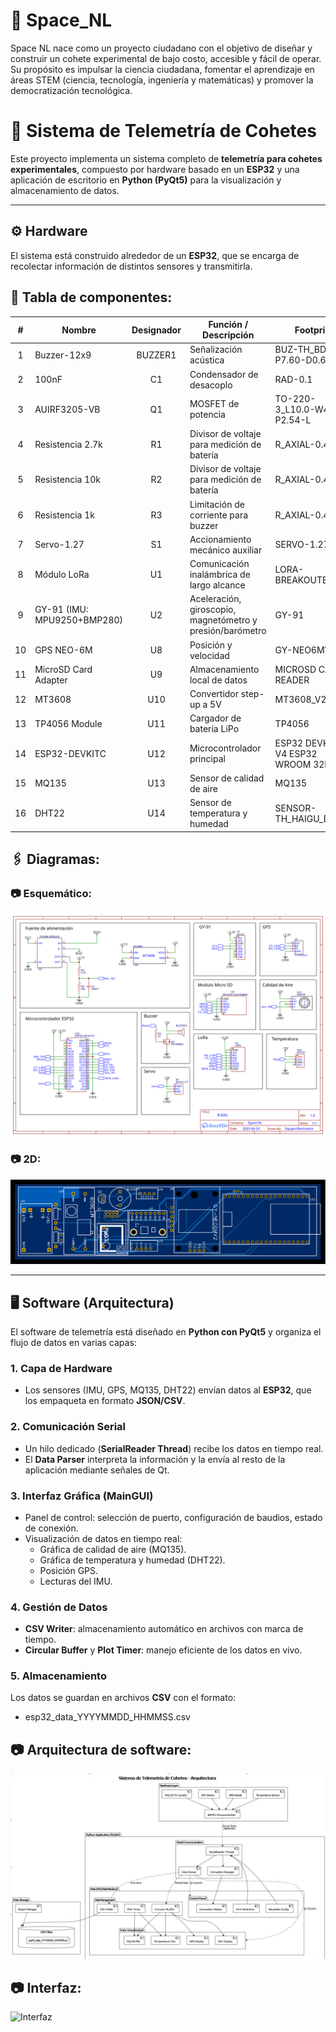 # 🚀  Space_NL
Space NL nace como un proyecto ciudadano con el objetivo de diseñar y construir un cohete experimental de bajo costo, accesible y fácil de operar. Su propósito es impulsar la ciencia ciudadana, fomentar el aprendizaje en áreas STEM (ciencia, tecnología, ingeniería y matemáticas) y promover la democratización tecnológica.

# 📡 Sistema de Telemetría de Cohetes

Este proyecto implementa un sistema completo de **telemetría para cohetes experimentales**, compuesto por hardware basado en un **ESP32** y una aplicación de escritorio en **Python (PyQt5)** para la visualización y almacenamiento de datos.

---

## ⚙️ Hardware

El sistema está construido alrededor de un **ESP32**, que se encarga de recolectar información de distintos sensores y transmitirla.

## 🔩 Tabla de componentes:

| **#** | **Nombre**                | **Designador** | **Función / Descripción**                                                                 | **Footprint**                                      | **Cantidad** |
|:-----:|---------------------------|:--------------:|-------------------------------------------------------------------------------------------|---------------------------------------------------|:------------:|
| 1     | Buzzer-12x9               | BUZZER1        | Señalización acústica                                                                     | BUZ-TH_BD12.0-P7.60-D0.6-FD                       | 1            |
| 2     | 100nF                     | C1             | Condensador de desacoplo                                                                  | RAD-0.1                                           | 1            |
| 3     | AUIRF3205-VB              | Q1             | MOSFET de potencia                                                                        | TO-220-3_L10.0-W4.6-P2.54-L                       | 1            |
| 4     | Resistencia 2.7k          | R1             | Divisor de voltaje para medición de batería                                               | R_AXIAL-0.4                                       | 1            |
| 5     | Resistencia 10k           | R2             | Divisor de voltaje para medición de batería                                               | R_AXIAL-0.4                                       | 1            |
| 6     | Resistencia 1k            | R3             | Limitación de corriente para buzzer                                                       | R_AXIAL-0.4                                       | 1            |
| 7     | Servo-1.27                | S1             | Accionamiento mecánico auxiliar                                                           | SERVO-1.27                                        | 1            |
| 8     | Módulo LoRa               | U1             | Comunicación inalámbrica de largo alcance                                                 | LORA-BREAKOUTBOARD                                | 1            |
| 9     | GY-91 (IMU: MPU9250+BMP280)| U2             | Aceleración, giroscopio, magnetómetro y presión/barómetro                                 | GY-91                                             | 1            |
| 10    | GPS NEO-6M                | U8             | Posición y velocidad                                                                      | GY-NEO6MV2                                        | 1            |
| 11    | MicroSD Card Adapter      | U9             | Almacenamiento local de datos                                                             | MICROSD CARD READER                               | 1            |
| 12    | MT3608                    | U10            | Convertidor step-up a 5V                                                                  | MT3608_V2                                         | 1            |
| 13    | TP4056 Module             | U11            | Cargador de batería LiPo                                                                  | TP4056                                            | 1            |
| 14    | ESP32-DEVKITC             | U12            | Microcontrolador principal                                                                | ESP32 DEVKITC V4 ESP32 WROOM 32D                  | 1            |
| 15    | MQ135                     | U13            | Sensor de calidad de aire                                                                 | MQ135                                             | 1            |
| 16    | DHT22                     | U14            | Sensor de temperatura y humedad                                                           | SENSOR-TH_HAIGU_DHT22                             | 1            |


## 🖇️ Diagramas:

### 📷 **Esquemático**:

![Esquematico](./imagenes/Esquematico.svg)

### 📷 **2D**:

![2D](./imagenes/2D.svg)


---

## 🖥️ Software (Arquitectura)

El software de telemetría está diseñado en **Python con PyQt5** y organiza el flujo de datos en varias capas:

### 1. **Capa de Hardware**
- Los sensores (IMU, GPS, MQ135, DHT22) envían datos al **ESP32**, que los empaqueta en formato **JSON/CSV**.

### 2. **Comunicación Serial**
- Un hilo dedicado (**SerialReader Thread**) recibe los datos en tiempo real.  
- El **Data Parser** interpreta la información y la envía al resto de la aplicación mediante señales de Qt.

### 3. **Interfaz Gráfica (MainGUI)**
- Panel de control: selección de puerto, configuración de baudios, estado de conexión.  
- Visualización de datos en tiempo real:  
  - Gráfica de calidad de aire (MQ135).  
  - Gráfica de temperatura y humedad (DHT22).  
  - Posición GPS.  
  - Lecturas del IMU.

### 4. **Gestión de Datos**
- **CSV Writer**: almacenamiento automático en archivos con marca de tiempo.  
- **Circular Buffer** y **Plot Timer**: manejo eficiente de los datos en vivo.

### 5. **Almacenamiento**
Los datos se guardan en archivos **CSV** con el formato:
- esp32_data_YYYYMMDD_HHMMSS.csv

## 📷 **Arquitectura de software**:
![Arquitectura](./imagenes/arquitectura.jpg)

## 📷 **Interfaz**:
![Interfaz](./imagenes/interfaz.jpg)
